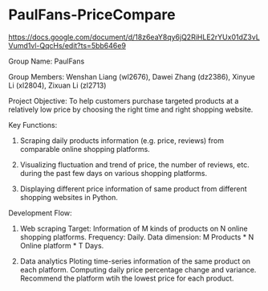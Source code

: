 # PaulFans-PriceCompare
https://docs.google.com/document/d/18z6eaY8qy6jQ2RiHLE2rYUx01dZ3vLVumd1vl-QqcHs/edit?ts=5bb646e9

Group Name: PaulFans

Group Members: Wenshan Liang (wl2676), Dawei Zhang (dz2386), Xinyue Li (xl2804), Zixuan Li (zl2713)

Project Objective: To help customers purchase targeted products at a relatively low price by choosing the right time and right shopping website.

Key Functions: 

1. Scraping daily products information (e.g. price, reviews) from comparable online shopping platforms. 

2. Visualizing fluctuation and trend of price, the number of reviews, etc. during the past few days on various shopping platforms.

3. Displaying different price information of same product from different shopping websites in Python.


Development Flow: 

1. Web scraping
Target: Information of M kinds of products on N online shopping platforms.
Frequency: Daily.
Data dimension: M Products * N Online platform *  T Days.

2. Data analytics
Ploting time-series information of the same product on each platform.
Computing daily price percentage change and variance.
Recommend the platform wtih the lowest price for each product.
